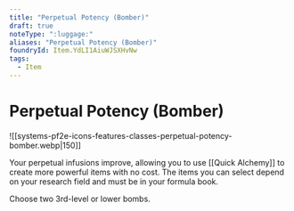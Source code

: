 ```yaml
---
title: "Perpetual Potency (Bomber)"
draft: true
noteType: ":luggage:"
aliases: "Perpetual Potency (Bomber)"
foundryId: Item.YdLI1AiuWJSXHvNw
tags:
  - Item
---
```


# Perpetual Potency (Bomber)
![[systems-pf2e-icons-features-classes-perpetual-potency-bomber.webp|150]]

Your perpetual infusions improve, allowing you to use [[Quick Alchemy]] to create more powerful items with no cost. The items you can select depend on your research field and must be in your formula book.

Choose two 3rd-level or lower bombs.
